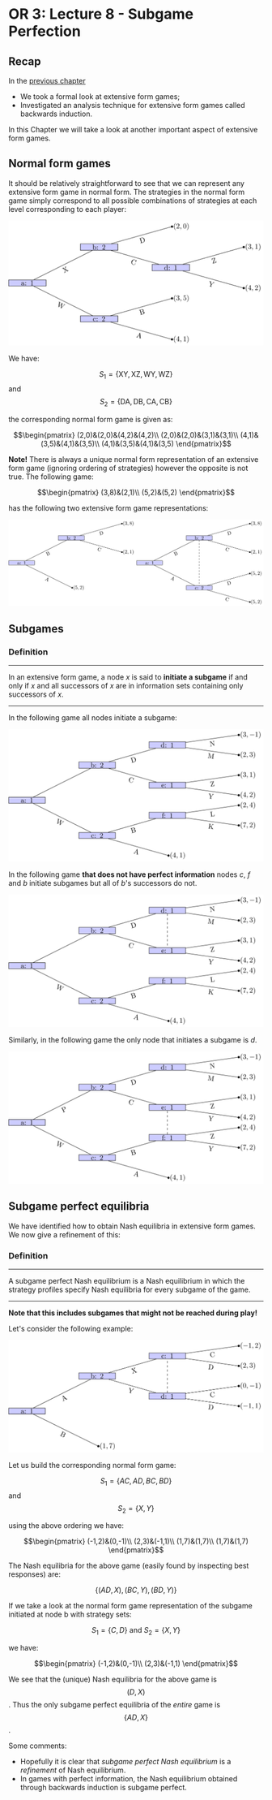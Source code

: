 # OR 3: Lecture 8 - Subgame Perfection

## Recap

In the [previous chapter](Chapter_07-Extensive_form_games_and_backwards_induction.html)

- We took a formal look at extensive form games;
- Investigated an analysis technique for extensive form games called backwards induction.

In this Chapter we will take a look at another important aspect of extensive form games.

## Normal form games

It should be relatively straightforward to see that we can represent any extensive form game in normal form. The strategies in the normal form game simply correspond to all possible combinations of strategies at each level corresponding to each player:

![](images/L07-img09.png)

We have:

$$S_1=\{\text{XY},\text{XZ},\text{WY},\text{WZ}\}$$
and
$$S_2=\{\text{DA},\text{DB},\text{CA},\text{CB}\}$$

the corresponding normal form game is given as:

$$\begin{pmatrix}
(2,0)&(2,0)&(4,2)&(4,2)\\
(2,0)&(2,0)&(3,1)&(3,1)\\
(4,1)&(3,5)&(4,1)&(3,5)\\
(4,1)&(3,5)&(4,1)&(3,5)
\end{pmatrix}$$

**Note!** There is always a unique normal form representation of an extensive form game (ignoring ordering of strategies) however the opposite is not true. The following game:

$$\begin{pmatrix}
(3,8)&(2,1)\\
(5,2)&(5,2)
\end{pmatrix}$$

has the following two extensive form game representations:

![](images/L08-img04.png)

## Subgames

### Definition

---

In an extensive form game, a node $x$ is said to **initiate a subgame** if and only if $x$ and all successors of $x$ are in information sets containing only successors of $x$.

---

In the following game all nodes initiate a subgame:

![](images/L08-img01.png)

In the following game **that does not have perfect information** nodes $c$, $f$ and $b$ initiate subgames but all of $b$'s successors do not.

![](images/L08-img02.png)

Similarly, in the following game the only node that initiates a subgame is $d$.

![](images/L08-img03.png)

## Subgame perfect equilibria

We have identified how to obtain Nash equilibria in extensive form games. We now give a refinement of this:

### Definition

---

A subgame perfect Nash equilibrium is a Nash equilibrium in which the strategy profiles specify Nash equilibria for every subgame of the game.

---

**Note that this includes subgames that might not be reached during play!**

Let's consider the following example:

![](images/L08-img05.png)

Let us build the corresponding normal form game:

$$S_1=\{AC,AD,BC,BD\}$$
and
$$S_2=\{X,Y\}$$

using the above ordering we have:

$$\begin{pmatrix}
(-1,2)&(0,-1)\\
(2,3)&(-1,1)\\
(1,7)&(1,7)\\
(1,7)&(1,7)
\end{pmatrix}$$

The Nash equilibria for the above game (easily found by inspecting best responses) are:

$$\{(AD,X),(BC,Y),(BD,Y)\}$$

If we take a look at the normal form game representation of the subgame initiated at node b with strategy sets:

$$S_1=\{C,D\}\text{ and }S_2=\{X,Y\}$$

we have:

$$\begin{pmatrix}
(-1,2)&(0,-1)\\
(2,3)&(-1,1)
\end{pmatrix}$$

We see that the (unique) Nash equilibria for the above game is $$(D,X)$$. Thus the only subgame perfect equilibria of the *entire* game is $$\{AD,X\}$$.

Some comments:

- Hopefully it is clear that *subgame perfect Nash equilibrium* is a _refinement_ of Nash equilibrium. 
- In games with perfect information, the Nash equilibrium obtained through backwards induction is subgame perfect.
